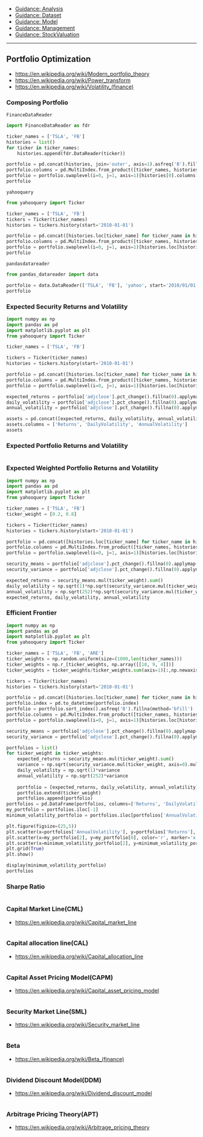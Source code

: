 - [Guidance: Analysis](https://github.com/ailever/ailever/blob/master/ailever/investment/guidance_analysis.md)
- [Guidance: Dataset](https://github.com/ailever/ailever/blob/master/ailever/investment/guidance_dataset.md)
- [Guidance: Model](https://github.com/ailever/ailever/blob/master/ailever/investment/guidance_model.md)
- [Guidance: Management](https://github.com/ailever/ailever/blob/master/ailever/investment/guidance_management.md)
- [Guidance: StockValuation](https://github.com/ailever/ailever/blob/master/ailever/investment/guidance_stock_valuation.md)

---

## Portfolio Optimization
- https://en.wikipedia.org/wiki/Modern_portfolio_theory
- https://en.wikipedia.org/wiki/Power_transform
- https://en.wikipedia.org/wiki/Volatility_(finance)

### Composing Portfolio
`FinanceDataReader`
```python
import FinanceDataReader as fdr

ticker_names = ['TSLA', 'FB']
histories = list()
for ticker in ticker_names:
    histories.append(fdr.DataReader(ticker))

portfolio = pd.concat(histories, join='outer', axis=1).asfreq('B').fillna(method='bfill')
portfolio.columns = pd.MultiIndex.from_product([ticker_names, histories[0].columns.tolist()])
portfolio = portfolio.swaplevel(i=0, j=1, axis=1)[histories[0].columns.tolist()]
portfolio
```

`yahooquery`
```python
from yahooquery import Ticker

ticker_names = ['TSLA', 'FB']
tickers = Ticker(ticker_names)
histories = tickers.history(start='2010-01-01')

portfolio = pd.concat([histories.loc[ticker_name] for ticker_name in histories.index.get_level_values(0).unique()], join='outer', axis=1).asfreq('B').fillna(method='bfill')
portfolio.columns = pd.MultiIndex.from_product([ticker_names, histories.loc[histories.index.get_level_values(0).unique()[0]].columns.tolist()])
portfolio = portfolio.swaplevel(i=0, j=1, axis=1)[histories.loc[histories.index.get_level_values(0).unique()[0]].columns.tolist()]
portfolio
```

`pandasdatareader`
```python
from pandas_datareader import data

portfolio = data.DataReader(['TSLA', 'FB'], 'yahoo', start='2010/01/01', end='2019/12/31').asfreq('B').fillna(method='bfill')
portfolio
```

### Expected Security Returns and Volatility
```python
import numpy as np
import pandas as pd
import matplotlib.pyplot as plt
from yahooquery import Ticker

ticker_names = ['TSLA', 'FB']

tickers = Ticker(ticker_names)
histories = tickers.history(start='2010-01-01')

portfolio = pd.concat([histories.loc[ticker_name] for ticker_name in histories.index.get_level_values(0).unique()], join='outer', axis=1).asfreq('B').fillna(method='bfill')
portfolio.columns = pd.MultiIndex.from_product([ticker_names, histories.loc[histories.index.get_level_values(0).unique()[0]].columns.tolist()])
portfolio = portfolio.swaplevel(i=0, j=1, axis=1)[histories.loc[histories.index.get_level_values(0).unique()[0]].columns.tolist()]

expected_returns = portfolio['adjclose'].pct_change().fillna(0).applymap(lambda x: np.log(1+x)).mean()
daily_volatility = portfolio['adjclose'].pct_change().fillna(0).applymap(lambda x: np.log(1+x)).std().apply(lambda x: x*np.sqrt(1))
annual_volatility = portfolio['adjclose'].pct_change().fillna(0).applymap(lambda x: np.log(1+x)).std().apply(lambda x: x*np.sqrt(250))

assets = pd.concat([expected_returns, daily_volatility, annual_volatility], axis=1)
assets.columns = ['Returns', 'DailyVolatility', 'AnnualVolatility']
assets
```

### Expected Portfolio Returns and Volatility
```python
```

### Expected Weighted Portfolio Returns and Volatility
```python
import numpy as np
import pandas as pd
import matplotlib.pyplot as plt
from yahooquery import Ticker

ticker_names = ['TSLA', 'FB']
ticker_weight = [0.2, 0.8]

tickers = Ticker(ticker_names)
histories = tickers.history(start='2010-01-01')

portfolio = pd.concat([histories.loc[ticker_name] for ticker_name in histories.index.get_level_values(0).unique()], join='outer', axis=1).asfreq('B').fillna(method='bfill')
portfolio.columns = pd.MultiIndex.from_product([ticker_names, histories.loc[histories.index.get_level_values(0).unique()[0]].columns.tolist()])
portfolio = portfolio.swaplevel(i=0, j=1, axis=1)[histories.loc[histories.index.get_level_values(0).unique()[0]].columns.tolist()]

security_means = portfolio['adjclose'].pct_change().fillna(0).applymap(lambda x: np.log(1+x)).mean()
security_variance = portfolio['adjclose'].pct_change().fillna(0).applymap(lambda x: np.log(1+x)).cov()

expected_returns = security_means.mul(ticker_weight).sum()
daily_volatility = np.sqrt(1)*np.sqrt(security_variance.mul(ticker_weight, axis=0).mul(ticker_weight, axis=1).sum().sum())
annual_volatility = np.sqrt(252)*np.sqrt(security_variance.mul(ticker_weight, axis=0).mul(ticker_weight, axis=1).sum().sum())
expected_returns, daily_volatility, annual_volatility
```

### Efficient Frontier

```python
import numpy as np
import pandas as pd
import matplotlib.pyplot as plt
from yahooquery import Ticker

ticker_names = ['TSLA', 'FB', 'ARE']
ticker_weights = np.random.uniform(size=(1000,len(ticker_names)))
ticker_weights = np.r_[ticker_weights, np.array([[10, 9, 4]])]
ticker_weights = ticker_weights/ticker_weights.sum(axis=1)[:,np.newaxis]

tickers = Ticker(ticker_names)
histories = tickers.history(start='2010-01-01')

portfolio = pd.concat([histories.loc[ticker_name] for ticker_name in histories.index.get_level_values(0).unique()], join='outer', axis=1)
portfolio.index = pd.to_datetime(portfolio.index)
portfolio = portfolio.sort_index().asfreq('B').fillna(method='bfill')
portfolio.columns = pd.MultiIndex.from_product([ticker_names, histories.loc[histories.index.get_level_values(0).unique()[0]].columns.tolist()])
portfolio = portfolio.swaplevel(i=0, j=1, axis=1)[histories.loc[histories.index.get_level_values(0).unique()[0]].columns.tolist()]

security_means = portfolio['adjclose'].pct_change().fillna(0).applymap(lambda x: np.log(1+x)).mean()
security_variance = portfolio['adjclose'].pct_change().fillna(0).applymap(lambda x: np.log(1+x)).cov()

portfolios = list()
for ticker_weight in ticker_weights:
    expected_returns = security_means.mul(ticker_weight).sum()
    variance = np.sqrt(security_variance.mul(ticker_weight, axis=0).mul(ticker_weight, axis=1).sum().sum())
    daily_volatility = np.sqrt(1)*variance
    annual_volatility = np.sqrt(252)*variance
    
    portfolio = [expected_returns, daily_volatility, annual_volatility] 
    portfolio.extend(ticker_weight)
    portfolios.append(portfolio)
portfolios = pd.DataFrame(portfolios, columns=['Returns', 'DailyVolatility', 'AnnualVolatility']+[f'Weight_{ticker_name}' for ticker_name in ticker_names])
my_portfolio = portfolios.iloc[-1]
minimum_volatility_portfolio = portfolios.iloc[portfolios['AnnualVolatility'].idxmin()]

plt.figure(figsize=(25,5))
plt.scatter(x=portfolios['AnnualVolatility'], y=portfolios['Returns'], marker='o', s=10, alpha=0.3)
plt.scatter(x=my_portfolio[2], y=my_portfolio[0], color='r', marker='x', s=500)
plt.scatter(x=minimum_volatility_portfolio[2], y=minimum_volatility_portfolio[0], color='r', marker='*', s=500)
plt.grid(True)
plt.show()

display(minimum_volatility_portfolio)
portfolios
```

### Sharpe Ratio
```python
```


### Capital Market Line(CML)
- https://en.wikipedia.org/wiki/Capital_market_line
```python
```

### Capital allocation line(CAL)
- https://en.wikipedia.org/wiki/Capital_allocation_line
```python
```

### Capital Asset Pricing Model(CAPM)
- https://en.wikipedia.org/wiki/Capital_asset_pricing_model
```python
```

### Security Market Line(SML)
- https://en.wikipedia.org/wiki/Security_market_line
```python
```


### Beta
- https://en.wikipedia.org/wiki/Beta_(finance)
```python
```


### Dividend Discount Model(DDM)
- https://en.wikipedia.org/wiki/Dividend_discount_model
```python
```


### Arbitrage Pricing Theory(APT)
- https://en.wikipedia.org/wiki/Arbitrage_pricing_theory
```python

```

